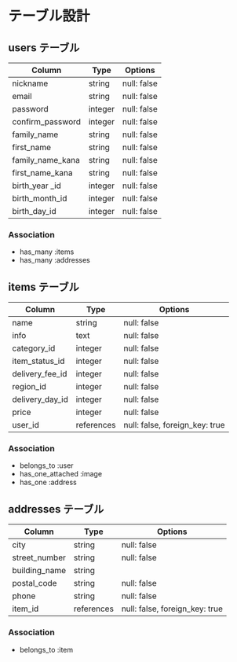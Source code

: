# テーブル設計

## users テーブル

| Column           | Type    | Options     |
| -----------------| --------| ----------- |
| nickname         | string  | null: false |
| email            | string  | null: false |
| password         | integer | null: false |
| confirm_password | integer | null: false |
| family_name      | string  | null: false |
| first_name       | string  | null: false |
| family_name_kana | string  | null: false |
| first_name_kana  | string  | null: false |
| birth_year _id   | integer | null: false |
| birth_month_id   | integer | null: false |
| birth_day_id     | integer | null: false |

### Association
- has_many :items
- has_many :addresses


## items テーブル
| Column         | Type         | Options                       |
| ---------------| -------------| ------------------------------|
| name           | string       | null: false                   |
| info           | text         | null: false                   |
| category_id    | integer      | null: false                   |
| item_status_id | integer      | null: false                   |
| delivery_fee_id| integer      | null: false                   |
| region_id      | integer      | null: false                   |
| delivery_day_id| integer      | null: false                   |
| price          | integer      | null: false                   |
| user_id        | references   | null: false, foreign_key: true|


### Association
- belongs_to :user
- has_one_attached :image
- has_one :address

## addresses テーブル
| Column       | Type         | Options                       |
| -------------| -------------| ------------------------------|
| city         | string       | null: false                   |
| street_number| string       | null: false                   |
| building_name| string       |                               |
| postal_code  | string       | null: false                   |
| phone        | string      | null: false                   |
| item_id      | references   | null: false, foreign_key: true|

### Association
- belongs_to :item

